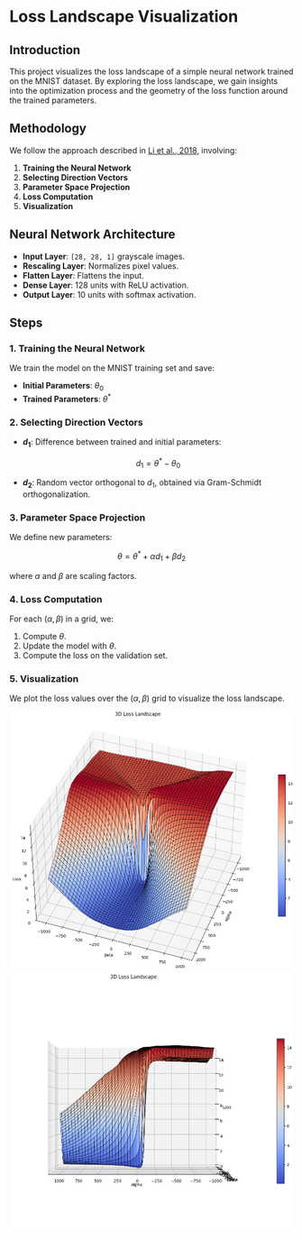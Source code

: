 # Loss Landscape Visualization

## Introduction

This project visualizes the loss landscape of a simple neural network trained on the MNIST dataset. By exploring the loss landscape, we gain insights into the optimization process and the geometry of the loss function around the trained parameters.

## Methodology

We follow the approach described in [Li et al., 2018](https://arxiv.org/abs/1712.09913), involving:

1. **Training the Neural Network**
2. **Selecting Direction Vectors**
3. **Parameter Space Projection**
4. **Loss Computation**
5. **Visualization**

## Neural Network Architecture

- **Input Layer**: `[28, 28, 1]` grayscale images.
- **Rescaling Layer**: Normalizes pixel values.
- **Flatten Layer**: Flattens the input.
- **Dense Layer**: 128 units with ReLU activation.
- **Output Layer**: 10 units with softmax activation.

## Steps

### 1. Training the Neural Network

We train the model on the MNIST training set and save:

- **Initial Parameters**: $\theta_0$
- **Trained Parameters**: $\theta^*$

### 2. Selecting Direction Vectors

- **$d_1$**: Difference between trained and initial parameters:

  $$
  d_1 = \theta^* - \theta_0
  $$

- **$d_2$**: Random vector orthogonal to $d_1$, obtained via Gram-Schmidt orthogonalization.

### 3. Parameter Space Projection

We define new parameters:

$$
\theta = \theta^* + \alpha d_1 + \beta d_2
$$

where $\alpha$ and $\beta$ are scaling factors.

### 4. Loss Computation

For each $(\alpha, \beta)$ in a grid, we:

1. Compute $\theta$.
2. Update the model with $\theta$.
3. Compute the loss on the validation set.

### 5. Visualization

We plot the loss values over the $(\alpha, \beta)$ grid to visualize the loss landscape.

![](img/loss_land_vis1.png)
![](img/loss_land_vis2.png)
